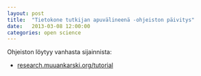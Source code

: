 ```yaml
---
layout: post
title:  "Tietokone tutkijan apuvälineenä -ohjeiston päivitys"
date:   2013-03-08 12:00:00
categories: open science
---
```




Ohjeiston löytyy vanhasta sijainnista:

- [research.muuankarski.org/tutorial](http://research.muuankarski.org/tutorial)



[jekyll-gh]: https://github.com/mojombo/jekyll
[jekyll]:    http://jekyllrb.com
